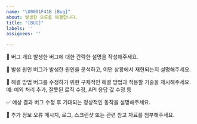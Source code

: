 ```yaml
---
name: "\U0001F41B [Bug]"
about: 발생한 오류를 해결합니다.
title: "[BUG]"
labels: ''
assignees: ''

---
```


🐛 버그 개요
발생한 버그에 대한 간략한 설명을 작성해주세요.

🎯 발생 원인
버그가 발생한 원인을 분석하고, 어떤 상황에서 재현되는지 설명해주세요.

🚀 해결 방법
버그를 수정하기 위한 구체적인 해결 방법과 적용할 기술을 제시해주세요.
예: 예외 처리 추가, 잘못된 로직 수정, API 응답 값 수정 등

✅ 예상 결과
버그 수정 후 기대되는 정상적인 동작을 설명해주세요.

📑 추가 정보
오류 메시지, 로그, 스크린샷 또는 관련 참고 자료를 첨부해주세요.
